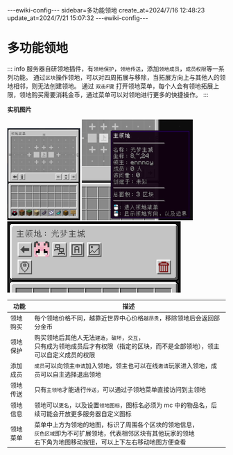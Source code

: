 ---ewiki-config---
sidebar=多功能领地
create_at=2024/7/16 12:48:23
update_at=2024/7/21 15:07:32
---ewiki-config---





# 多功能领地


::: info
服务器自研领地插件，有`领地保护`，`领地传送`，添加`领地成员`，`成员权限`等一系列功能。
通过`区块`操作领地，可以对四周拓展与移除，当拓展方向上与其他人的领地相邻，则无法创建领地。
通过 `双击F键` 打开领地菜单，每个人会有领地拓展上限，领地购买需要消耗金币，通过菜单可以对领地进行更多的快捷操作。
:::

**实机图片**

<img src=/assets/img/plugins/guis/dashboard/realm.png width=168> 
<img src=/assets/img/plugins/guis/realm/lore.png width=256>
<img src=/assets/img/plugins/guis/realm/operate.png width=400>

| 功能     | 描述                                                                                                                                                                      |
| -------- | ------------------------------------------------------------------------------------------------------------------------------------------------------------------------- |
| 领地购买 | 每个领地价格不同，越靠近世界中心价格`越昂贵`，移除领地后会返回部分金币                                                                                                    |
| 领地保护 | 购买领地后其他人无法`建造`，`破坏`，`交互`，<br>只有成为领地成员后才有权限（指定的区块，而不是全部领地），领主可以自定义成员的权限                                        |
| 添加成员 | `成员`可以向领主`申请`加入领地，领主也可以在线`邀请`玩家进入领地，成员可以自主选择退出领地                                                                                |
| 领地传送 | 只有`主领地`才能进行`传送`，可以通过子领地菜单直接访问到主领地                                                                                                            |
| 领地信息 | 领地可以`更名`，以及设置`领地图标`，图标名必须为 mc 中的物品名，后续可能会开放更多服务器自定义图标                                                                        |
| 领地菜单 | 菜单中上方为领地的地图，标识了周围各个区块的领地信息，<br>`灰色区域`即为不可扩展领地，代表相邻区块有其他玩家的领地 <br>右下角为地图移动按钮，可以上下左右移动地图方便查看 |
